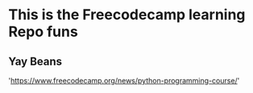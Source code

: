 # This is the Freecodecamp learning Repo funs

## Yay Beans

'https://www.freecodecamp.org/news/python-programming-course/'
